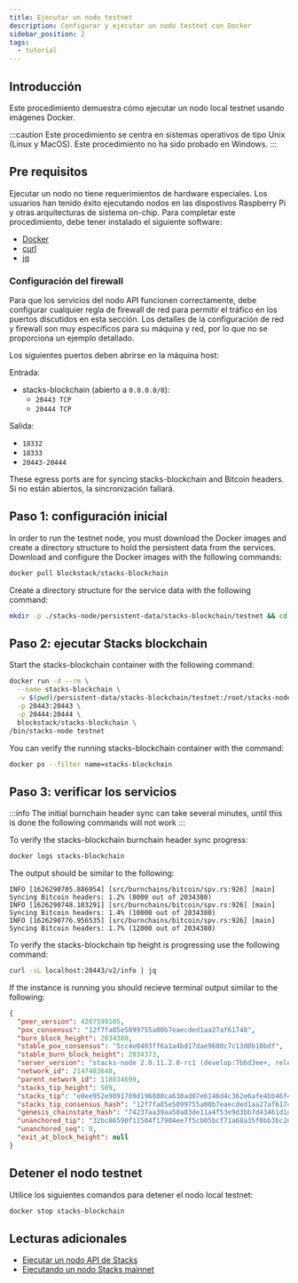 ```yaml
---
title: Ejecutar un nodo testnet
description: Configurar y ejecutar un nodo testnet con Docker
sidebar_position: 2
tags:
  - tutorial
---
```


## Introducción

Este procedimiento demuestra cómo ejecutar un nodo local testnet usando imágenes Docker.

:::caution
Este procedimiento se centra en sistemas operativos de tipo Unix (Linux y MacOS). Este procedimiento no ha sido probado en Windows.
:::

## Pre requisitos

Ejecutar un nodo no tiene requerimientos de hardware especiales. Los usuarios han tenido éxito ejecutando nodos en las dispostivos Raspberry Pi y otras arquitecturas de sistema on-chip. Para completar este procedimiento, debe tener instalado el siguiente software:

- [Docker](https://docs.docker.com/get-docker/)
- [curl](https://curl.se/download.html)
- [jq](https://stedolan.github.io/jq/download/)

### Configuración del firewall

Para que los servicios del nodo API funcionen correctamente, debe configurar cualquier regla de firewall de red para permitir el tráfico en los puertos discutidos en esta sección. Los detalles de la configuración de red y firewall son muy específicos para su máquina y red, por lo que no se proporciona un ejemplo detallado.

Los siguientes puertos deben abrirse en la máquina host:

Entrada:

- stacks-blockchain (abierto a `0.0.0.0/0`):
  - `20443 TCP`
  - `20444 TCP`

Salida:

- `18332`
- `18333`
- `20443-20444`

These egress ports are for syncing stacks-blockchain and Bitcoin headers. Si no están abiertos, la sincronización fallará.

## Paso 1: configuración inicial

In order to run the testnet node, you must download the Docker images and create a directory structure to hold the persistent data from the services. Download and configure the Docker images with the following commands:

```sh
docker pull blockstack/stacks-blockchain
```

Create a directory structure for the service data with the following command:

```sh
mkdir -p ./stacks-node/persistent-data/stacks-blockchain/testnet && cd stacks-node
```

## Paso 2: ejecutar Stacks blockchain

Start the stacks-blockchain container with the following command:

```sh
docker run -d --rm \
  --name stacks-blockchain \
  -v $(pwd)/persistent-data/stacks-blockchain/testnet:/root/stacks-node/data \
  -p 20443:20443 \
  -p 20444:20444 \
  blockstack/stacks-blockchain \
/bin/stacks-node testnet
```

You can verify the running stacks-blockchain container with the command:

```sh
docker ps --filter name=stacks-blockchain
```

## Paso 3: verificar los servicios

:::info
The initial burnchain header sync can take several minutes, until this is done the following commands will not work
:::

To verify the stacks-blockchain burnchain header sync progress:

```sh
docker logs stacks-blockchain
```

The output should be similar to the following:

```
INFO [1626290705.886954] [src/burnchains/bitcoin/spv.rs:926] [main] Syncing Bitcoin headers: 1.2% (8000 out of 2034380)
INFO [1626290748.103291] [src/burnchains/bitcoin/spv.rs:926] [main] Syncing Bitcoin headers: 1.4% (10000 out of 2034380)
INFO [1626290776.956535] [src/burnchains/bitcoin/spv.rs:926] [main] Syncing Bitcoin headers: 1.7% (12000 out of 2034380)
```

To verify the stacks-blockchain tip height is progressing use the following command:

```sh
curl -sL localhost:20443/v2/info | jq
```

If the instance is running you should recieve terminal output similar to the following:

```json
{
  "peer_version": 4207599105,
  "pox_consensus": "12f7fa85e5099755a00b7eaecded1aa27af61748",
  "burn_block_height": 2034380,
  "stable_pox_consensus": "5cc4e0403ff6a1a4bd17dae9600c7c13d0b10bdf",
  "stable_burn_block_height": 2034373,
  "server_version": "stacks-node 2.0.11.2.0-rc1 (develop:7b6d3ee+, release build, linux [x86_64])",
  "network_id": 2147483648,
  "parent_network_id": 118034699,
  "stacks_tip_height": 509,
  "stacks_tip": "e0ee952e9891709d196080ca638ad07e6146d4c362e6afe4bb46f42d5fe584e8",
  "stacks_tip_consensus_hash": "12f7fa85e5099755a00b7eaecded1aa27af61748",
  "genesis_chainstate_hash": "74237aa39aa50a83de11a4f53e9d3bb7d43461d1de9873f402e5453ae60bc59b",
  "unanchored_tip": "32bc86590f11504f17904ee7f5cb05bcf71a68a35f0bb3bc2d31aca726090842",
  "unanchored_seq": 0,
  "exit_at_block_height": null
}
```

## Detener el nodo testnet

Utilice los siguientes comandos para detener el nodo local testnet:

```sh
docker stop stacks-blockchain
```

## Lecturas adicionales

<!-- markdown-link-check-disable -->

- [Ejecutar un nodo API de Stacks](https://docs.hiro.so/get-started/running-api-node)
- [Ejecutando un nodo Stacks mainnet](running-mainnet-node)
<!-- markdown-link-check-enable-->
